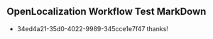 ## OpenLocalization Workflow Test MarkDown
* 34ed4a21-35d0-4022-9989-345cce1e7f47 thanks!

<!--HONumber=Aug16_HO4-->


